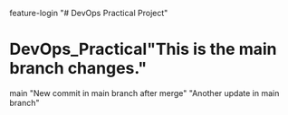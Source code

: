 feature-login
"# DevOps Practical Project" 
# DevOps_Practical"This is the main branch changes." 
main
"New commit in main branch after merge" 
"Another update in main branch" 
